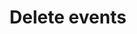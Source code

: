 ---
title: Delete events
excerpt: The method is used for deleting events occurred during selected period.
api:
  file: yespoio.json
  operationId: removeHistoryEvents
deprecated: false
hidden: false
metadata:
  title: ''
  description: ''
  robots: index
next:
  description: ''
---
